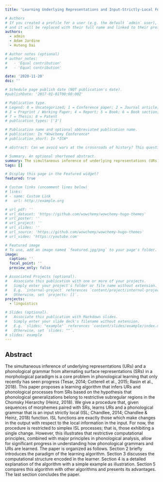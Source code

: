 ```yaml
---
title: 'Learning Underlying Representations and Input-Strictly-Local Functions'

# Authors
# If you created a profile for a user (e.g. the default `admin` user), write the username (folder name) here
# and it will be replaced with their full name and linked to their profile.
authors:
  - admin
  - Adam Jardine
  - Huteng Dai

# Author notes (optional)
# author_notes:
#   - 'Equal contribution'
#   - 'Equal contribution'

date: '2020-11-20'
doi: ''

# Schedule page publish date (NOT publication's date).
#publishDate: '2017-01-01T00:00:00Z'

# Publication type.
# Legend: 0 = Uncategorized; 1 = Conference paper; 2 = Journal article;
# 3 = Preprint / Working Paper; 4 = Report; 5 = Book; 6 = Book section;
# 7 = Thesis; 8 = Patent
# publication_types: ['3']

# Publication name and optional abbreviated publication name.
# publication: In *Wowchemy Conference*
# publication_short: In *ICW*

# abstract: Can we avoid wars at the crossroads of history? This question has been pursued by individuals, scholars, policymakers, and organizations throughout human history. In this research, we attempt to answer the question based on the recent advances of Artificial Intelligence (AI) and Large Language Models (LLMs). We propose \textbf{WarAgent}, an LLM-powered multi-agent AI system, to simulate the participating countries, their decisions, and the consequences, in historical international conflicts, including the World War I (WWI), the World War II (WWII), and the Warring States Period (WSP) in Ancient China. By evaluating the simulation effectiveness, we examine the advancements and limitations of cutting-edge AI systems' abilities in studying complex collective human behaviors such as international conflicts under diverse settings. In these simulations, the emergent interactions among agents also offer a novel perspective for examining the triggers and conditions that lead to war. Our findings offer data-driven and AI-augmented insights that can redefine how we approach conflict resolution and peacekeeping strategies. The implications stretch beyond historical analysis, offering a blueprint for using AI to understand human history and possibly prevent future international conflicts. Code and data are available at [this url](https://github.com/agiresearch/WarAgent). 

# Summary. An optional shortened abstract.
summary: The simultaneous inference of underlying representations (URs) and a phonological grammar from alternating surface representations (SRs) in a morphological paradigm is a core problem in phonological learning that only recently has seen progress (Tesar, 2014; Cotterell et al., 2015; Rasin et al., 2018). This paper proposes a learning algorithm that infers URs and phonological processes from SRs based on the hypothesis that phonological generalizations belong to restrictive subregular regions in the Chomsky Hierarchy (Heinz, 2018). We give a procedure that, given sequences of morphemes paired with SRs, learns URs and a phonological grammar that is an input strictly local (ISL; Chandlee, 2014; Chandlee & Heinz, 2018) function. ISL functions are exactly those which make changes in the output with respect to the local information in the input. For now, the procedure is restricted to simplex ISL processes; that is, those exhibiting a single change. However, this illustrates that restrictive computational principles, combined with major principles in phonological analysis, allow for significant progress in understanding how phonological grammars and URs are learned. The paper is organized as follows. Section 2 briefly introduces the paradigm of the learning algorithm. Section 3 discusses the computational structure encoded in the learner. Section 4 is a detailed explanation of the algorithm with a simple example as illustration. Section 5 compares this algorithm with other algorithms and presents its advantages. The last section concludes the paper.
tags: []

# Display this page in the Featured widget?
featured: true

# Custom links (uncomment lines below)
# links:
# - name: Custom Link
#   url: http://example.org

# url_pdf: ''
# url_dataset: 'https://github.com/wowchemy/wowchemy-hugo-themes'
# url_poster: ''
# url_project: ''
# url_slides: ''
# url_source: 'https://github.com/wowchemy/wowchemy-hugo-themes'
# url_video: 'https://youtube.com'

# Featured image
# To use, add an image named `featured.jpg/png` to your page's folder.
image:
  caption: ''
  focal_point: ''
  preview_only: false

# Associated Projects (optional).
#   Associate this publication with one or more of your projects.
#   Simply enter your project's folder or file name without extension.
#   E.g. `internal-project` references `content/project/internal-project/index.md`.
#   Otherwise, set `projects: []`.
projects:
  - linguistics

# Slides (optional).
#   Associate this publication with Markdown slides.
#   Simply enter your slide deck's filename without extension.
#   E.g. `slides: "example"` references `content/slides/example/index.md`.
#   Otherwise, set `slides: ""`.
# slides: example
---
```


<!-- {{% callout note %}}
Click the _Cite_ button above to demo the feature to enable visitors to import publication metadata into their reference management software.
{{% /callout %}}

{{% callout note %}}
Create your slides in Markdown - click the _Slides_ button to check out the example.
{{% /callout %}} -->

## Abstract
The simultaneous inference of underlying representations (URs) and a phonological grammar from alternating surface representations (SRs) in a morphological paradigm is a core problem in phonological learning that only recently has seen progress (Tesar, 2014; Cotterell et al., 2015; Rasin et al., 2018). This paper proposes a learning algorithm that infers URs and phonological processes from SRs based on the hypothesis that phonological generalizations belong to restrictive subregular regions in the Chomsky Hierarchy (Heinz, 2018). We give a procedure that, given sequences of morphemes paired with SRs, learns URs and a phonological grammar that is an input strictly local (ISL; Chandlee, 2014; Chandlee & Heinz, 2018) function. ISL functions are exactly those which make changes in the output with respect to the local information in the input. For now, the procedure is restricted to simplex ISL processes; that is, those exhibiting a single change. However, this illustrates that restrictive computational principles, combined with major principles in phonological analysis, allow for significant progress in understanding how phonological grammars and URs are learned.
The paper is organized as follows. Section 2 briefly introduces the paradigm of the learning algorithm. Section 3 discusses the computational structure encoded in the learner. Section 4 is a detailed explanation of the algorithm with a simple example as illustration. Section 5 compares this algorithm with other algorithms and presents its advantages. The last section concludes the paper.